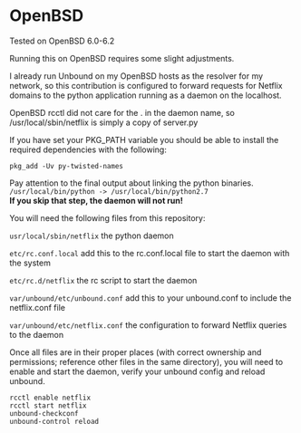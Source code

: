 # OpenBSD

Tested on OpenBSD 6.0-6.2

Running this on OpenBSD requires some slight adjustments.

I already run Unbound on my OpenBSD hosts as the resolver for my network, so this contribution is configured to forward requests for Netflix domains to the python application running as a daemon on the localhost.

OpenBSD rcctl did not care for the . in the daemon name, so /usr/local/sbin/netflix is simply a copy of server.py

If you have set your PKG_PATH variable you should be able to install the required dependencies with the following:

`pkg_add -Uv py-twisted-names`

Pay attention to the final output about linking the python binaries.  
`/usr/local/bin/python -> /usr/local/bin/python2.7`  
**If you skip that step, the daemon will not run!**

You will need the following files from this repository:

`usr/local/sbin/netflix` the python daemon

`etc/rc.conf.local` add this to the rc.conf.local file to start the daemon with the system

`etc/rc.d/netflix` the rc script to start the daemon

`var/unbound/etc/unbound.conf` add this to your unbound.conf to include the netflix.conf file

`var/unbound/etc/netflix.conf` the configuration to forward Netflix queries to the daemon

Once all files are in their proper places (with correct ownership and permissions; reference other files in the same directory), you will need to enable and start the daemon, verify your unbound config and reload unbound.

```
rcctl enable netflix
rcctl start netflix
unbound-checkconf
unbound-control reload
```

